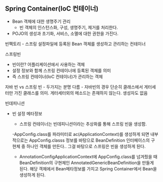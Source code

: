 ## Spring Container(IoC 컨테이너)
  - Bean 객체에 대한 생명주기 관리
    - 빈 객체의 인스턴스화, 구성, 생명주기, 제거를 처리한다.
  - POJO의 생성과 초기화, 서비스, 소멸에 대한 권한을 가진다.

빈팩토리
    - 스프링 설정파일에 등록된 Bean 객체를 생성하고 관리하는 컨테이너

스프링빈
  - 빈이란? 어플리케이션에서 사용하는 객체
  - 설정 정보와 함께 스프링 컨테이너에 등록된 객체를 의미
  - 즉 스프링 컨테이너(IoC 컨테이너)가 관리하는 객체

  자바 빈 vs 스프링 빈
    - 두가지는 분명 다름
    - 자바빈의 경우 단순히 클래스에서 게터세터만 가진 클래스를 의미. 게터세터외의 메소드는 존재하지 않는다. 생성자도 없음

빈데피니션
  - 빈 설정 메타정보
    - 스프링 컨테이너는 빈데피니션이라는 추상화를 통해 스프링 빈을 생성함.

    -AppConfig.class를 파라미터로 ac(ApplicationContext)를 생성하게 되면 내부적으로는 AppConfig.classs 정보를 바탕으로 BeanDefinition 인터페이스의 구현체 중 하나인 객체를 만든다.. 그걸 바탕으로 스프링은 빈을 생성하게 된다.
    - AnnotationConfigApplicationContext에 AppConfig.class를 넘겨줬을 때 BeanDefinition의 구현체인 AnnotatedGenericBeanDefinition을 만들게 된다. 해당 객체에서 Bean메타정보를 가지고 Spring Container에서 Bean을 생성하게 된다.
